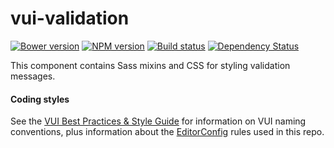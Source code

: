 # vui-validation

[![Bower version][bower-image]][bower-url]
[![NPM version][npm-image]][npm-url]
[![Build status][ci-image]][ci-url]
[![Dependency Status][dependencies-image]][dependencies-url]

This component contains Sass mixins and CSS for styling validation messages.

#### Coding styles
See the [VUI Best Practices & Style Guide](https://github.com/Brightspace/valence-ui-docs/wiki/Best-Practices-&-Style-Guide) for information on VUI naming conventions, plus information about the [EditorConfig](http://editorconfig.org) rules used in this repo.

[bower-url]: http://bower.io/search/?q=vui-validation
[bower-image]: https://img.shields.io/bower/v/vui-validation.svg
[npm-url]: https://www.npmjs.org/package/vui-validation
[npm-image]: https://img.shields.io/npm/v/vui-validation.svg
[ci-url]: https://travis-ci.org/Brightspace/valence-ui-validation
[ci-image]: https://img.shields.io/travis-ci/Brightspace/valence-ui-validation.svg
[dependencies-url]: https://david-dm.org/brightspace/valence-ui-validation
[dependencies-image]: https://img.shields.io/david/Brightspace/valence-ui-validation.svg
